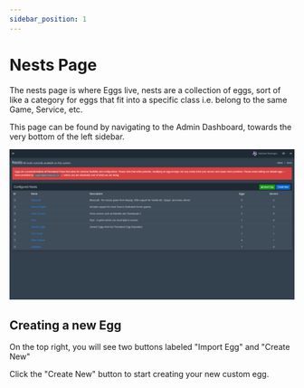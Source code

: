 ```yaml
---
sidebar_position: 1
---
```


# Nests Page
The nests page is where Eggs live, nests are a collection of eggs, sort of like a category for eggs that fit into a specific class i.e. belong to the same Game, Service, etc.

This page can be found by navigating to the Admin Dashboard, towards the very bottom of the left sidebar.

![Nests Screen](img/Nests.png)

## Creating a new Egg
On the top right, you will see two buttons labeled "Import Egg" and "Create New"

Click the "Create New" button to start creating your new custom egg.